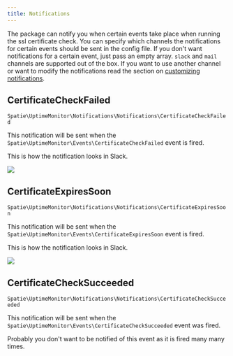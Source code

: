 ```yaml
---
title: Notifications
---
```


The package can notify you when certain events take place when running the ssl certificate check. You can specify which channels the notifications for certain events should be sent in the config file. If you don't want notifications for a certain event, just pass an empty array. `slack` and `mail` channels are supported out of the box. If you want to use another channel or want to modify the notifications read the section on [customizing notifications](https://docs.spatie.be/laravel-uptime-monitor/v1/advanced-usage/customizing-notifications).

## CertificateCheckFailed

`Spatie\UptimeMonitor\Notifications\Notifications\CertificateCheckFailed`

This notification will be sent when the `Spatie\UptimeMonitor\Events\CertificateCheckFailed` event is fired.

This is how the notification looks in Slack.

<img src="/images/uptime-monitor/ssl-certificate-failed.jpg"  class="screenshot -slack"/>

## CertificateExpiresSoon

`Spatie\UptimeMonitor\Notifications\Notifications\CertificateExpiresSoon`

This notification will be sent when the `Spatie\UptimeMonitor\Events\CertificateExpiresSoon` event is fired.

This is how the notification looks in Slack.

<img src="/images/uptime-monitor/ssl-expiring-soon.jpg"  class="screenshot -slack" />

## CertificateCheckSucceeded

`Spatie\UptimeMonitor\Notifications\Notifications\CertificateCheckSucceeded`

This notification will be sent when the `Spatie\UptimeMonitor\Events\CertificateCheckSucceeded` event was fired.

Probably you don't want to be notified of this event as it is fired many many times. 
